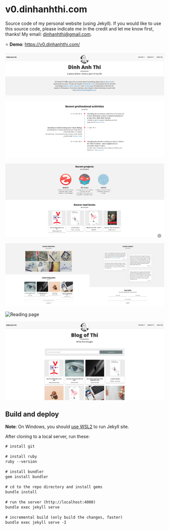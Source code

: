 # v0.dinhanhthi.com

Source code of my personal website (using Jekyll). If you would like to use this source code, please indicate me in the credit and let me know first, thanks! My email: dinhanhthi@gmail.com.

⭐ **Demo**: https://v0.dinhanhthi.com/

![Home page](./img/github/front-1.png)

![Home page](./img/github/front-2.png)

![Home page](./img/github/front-3.png)

![Home page](./img/github/front-4.jpg)

![Reading page](./img/github/reading.jpg)

![Blog page](./img/github/blog.png)

## Build and deploy

__Note__: On Windows, you should [use WSL2](https://dinhanhthi.com/docker-wsl2-windows) to run Jekyll site.

After cloning to a local server, run these:

~~~
# install git

# install ruby
ruby --version

# install bundler
gem install bundler

# cd to the repo directory and install gems
bundle install

# run the server (http://localhost:4000)
bundle exec jekyll serve

# incremental build (only build the changes, faster)
bundle exec jekyll serve -I
~~~